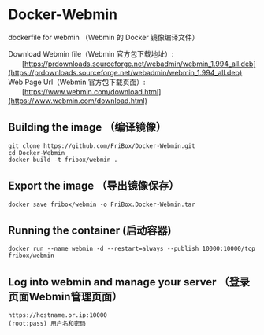 # Docker-Webmin
dockerfile for webmin （Webmin 的 Docker 镜像编译文件）

Download Webmin file（Webmin 官方包下载地址）:<br>
　　[https://prdownloads.sourceforge.net/webadmin/webmin_1.994_all.deb](https://prdownloads.sourceforge.net/webadmin/webmin_1.994_all.deb)<br>
Web Page Url（Webmin 官方包下载页面）:<br>
　　[https://www.webmin.com/download.html](https://www.webmin.com/download.html)<br>

## Building the image （编译镜像）
```
git clone https://github.com/FriBox/Docker-Webmin.git
cd Docker-Webmin
docker build -t fribox/webmin .
```

## Export the image （导出镜像保存）
```
docker save fribox/webmin -o FriBox.Docker-Webmin.tar
```

## Running the container (启动容器)
```
docker run --name webmin -d --restart=always --publish 10000:10000/tcp fribox/webmin
```

## Log into webmin and manage your server （登录页面Webmin管理页面）
```
https://hostname.or.ip:10000
(root:pass) 用户名和密码
```
